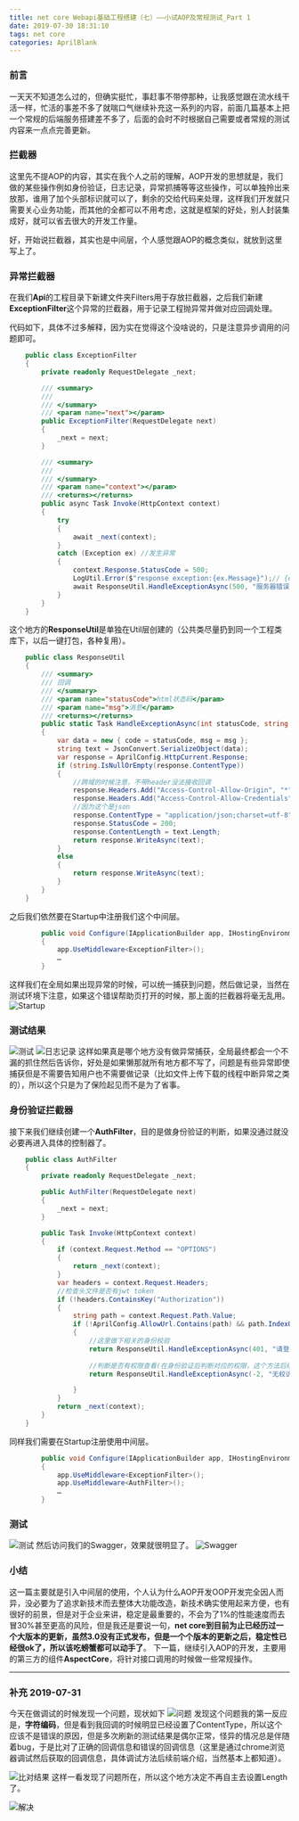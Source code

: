 ```yaml
---
title: net core Webapi基础工程搭建（七）——小试AOP及常规测试_Part 1
date: 2019-07-30 18:31:10
tags: net core
categories: AprilBlank
---
```


### 前言
一天天不知道怎么过的，但确实挺忙，事赶事不带停那种，让我感觉跟在流水线干活一样，忙活的事差不多了就喘口气继续补充这一系列的内容，前面几篇基本上把一个常规的后端服务搭建差不多了，后面的会时不时根据自己需要或者常规的测试内容来一点点完善更新。

### 拦截器
这里先不提AOP的内容，其实在我个人之前的理解，AOP开发的思想就是，我们做的某些操作例如身份验证，日志记录，异常抓捕等等这些操作，可以单独拎出来放那，谁用了加个头部标识就可以了，剩余的交给代码来处理，这样我们开发就只需要关心业务功能，而其他的全都可以不用考虑，这就是框架的好处，别人封装集成好，就可以省去很大的开发工作量。

好，开始说拦截器，其实也是中间层，个人感觉跟AOP的概念类似，就放到这里写上了。

### 异常拦截器
在我们**Api**的工程目录下新建文件夹Filters用于存放拦截器，之后我们新建**ExceptionFilter**这个异常的拦截器，用于记录工程抛异常并做对应回调处理。

代码如下，具体不过多解释，因为实在觉得这个没啥说的，只是注意异步调用的问题即可。
```csharp
    public class ExceptionFilter
    {
        private readonly RequestDelegate _next;

        /// <summary>
        /// 
        /// </summary>
        /// <param name="next"></param>
        public ExceptionFilter(RequestDelegate next)
        {
            _next = next;
        }

        /// <summary>
        /// 
        /// </summary>
        /// <param name="context"></param>
        /// <returns></returns>
        public async Task Invoke(HttpContext context)
        {
            try
            {
                await _next(context);
            }
            catch (Exception ex) //发生异常
            {
                context.Response.StatusCode = 500;
                LogUtil.Error($"response exception:{ex.Message}");// {ex.StackTrace}
                await ResponseUtil.HandleExceptionAsync(500, "服务器错误");
            }
        }
    }
```

这个地方的**ResponseUtil**是单独在Util层创建的（公共类尽量扔到同一个工程类库下，以后一键打包，各种复用）。

```csharp
    public class ResponseUtil
    {
        /// <summary>
        /// 回调
        /// </summary>
        /// <param name="statusCode">html状态码</param>
        /// <param name="msg">消息</param>
        /// <returns></returns>
        public static Task HandleExceptionAsync(int statusCode, string msg)
        {
            var data = new { code = statusCode, msg = msg };
            string text = JsonConvert.SerializeObject(data);
            var response = AprilConfig.HttpCurrent.Response;
            if (string.IsNullOrEmpty(response.ContentType))
            {
                //跨域的时候注意，不带header没法接收回调
                response.Headers.Add("Access-Control-Allow-Origin", "*");
                response.Headers.Add("Access-Control-Allow-Credentials", "true");
                //因为这个是json
                response.ContentType = "application/json;charset=utf-8";
                response.StatusCode = 200;
                response.ContentLength = text.Length;
                return response.WriteAsync(text);
            }
            else
            {
                return response.WriteAsync(text);
            }
        }
    }
```

之后我们依然要在Startup中注册我们这个中间层。

```csharp
        public void Configure(IApplicationBuilder app, IHostingEnvironment env)
        {
            app.UseMiddleware<ExceptionFilter>();
			…
        }
```

这样我们在全局如果出现异常的时候，可以统一捕获到问题，然后做记录，当然在测试环境下注意，如果这个错误帮助页打开的时候，那上面的拦截器将毫无乱用。
![Startup](net-core-aop-1/1.png)
### 测试结果
![测试](net-core-aop-1/2.png)
![日志记录](net-core-aop-1/3.png)
这样如果真是哪个地方没有做异常捕获，全局最终都会一个不漏的抓住然后告诉你，好处是如果懒那就所有地方都不写了，问题是有些异常即使捕获但是不需要告知用户也不需要做记录（比如文件上传下载的线程中断异常之类的），所以这个只是为了保险起见而不是为了省事。

### 身份验证拦截器
接下来我们继续创建一个**AuthFilter**，目的是做身份验证的判断，如果没通过就没必要再进入具体的控制器了。
```csharp
    public class AuthFilter
    {
        private readonly RequestDelegate _next;

        public AuthFilter(RequestDelegate next)
        {
            _next = next;
        }

        public Task Invoke(HttpContext context)
        {
            if (context.Request.Method == "OPTIONS")
            {
                return _next(context);
            }
            var headers = context.Request.Headers;
            //检查头文件是否有jwt token
            if (!headers.ContainsKey("Authorization"))
            {
                string path = context.Request.Path.Value;
                if (!AprilConfig.AllowUrl.Contains(path) && path.IndexOf("swagger") < 0)
                {
                    //这里做下相关的身份校验
                    return ResponseUtil.HandleExceptionAsync(401, "请登录");
                    
                    //判断是否有权限查看(在身份验证后判断对应的权限，这个方法后续再写)
                    return ResponseUtil.HandleExceptionAsync(-2, "无权访问");

                }
            }
            return _next(context);
        }
    }
```

同样我们需要在Startup注册使用中间层。
```csharp
        public void Configure(IApplicationBuilder app, IHostingEnvironment env)
        {
            app.UseMiddleware<ExceptionFilter>();
            app.UseMiddleware<AuthFilter>();
			…
        }
```

### 测试
![测试](net-core-aop-1/4.png)
然后访问我们的Swagger，效果就很明显了。
![Swagger](net-core-aop-1/5.png)

### 小结
这一篇主要就是引入中间层的使用，个人认为什么AOP开发OOP开发完全因人而异，没必要为了追求新技术而去整体大功能改造，新技术确实使用起来方便，也有很好的前景，但是对于企业来讲，稳定是最重要的，不会为了1%的性能速度而去冒30%甚至更高的风险，但是我还是要说一句，**net core到目前为止已经历过一个大版本的更新，虽然3.0没有正式发布，但是一个个版本的更新之后，稳定性已经很ok了，所以该吃螃蟹都可以动手了**。
下一篇，继续引入AOP的开发，主要用的第三方的组件**AspectCore**，将针对接口调用的时候做一些常规操作。

***

### 补充 2019-07-31
今天在做调试的时候发现一个问题，现状如下
![问题](net-core-aop-1/6.png)
发现这个问题我的第一反应是，**字符编码**，但是看到我回调的时候明显已经设置了ContentType，所以这个应该不是错误的原因，但是多次刷新的测试结果是偶尔正常，怪异的情况总是伴随着bug，于是比对了正确的回调信息和错误的回调信息（这里是通过chrome浏览器调试然后获取的回调信息，具体调试方法后续前端介绍，当然基本上都知道）。

![比对结果](net-core-aop-1/7.png)
这样一看发现了问题所在，所以这个地方决定不再自主去设置Length了。

![解决](net-core-aop-1/8.png)